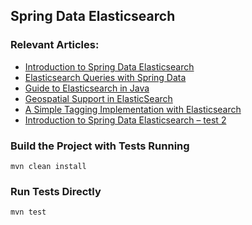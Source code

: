 ## Spring Data Elasticsearch

### Relevant Articles:
- [Introduction to Spring Data Elasticsearch](https://www.baeldung.com/spring-data-elasticsearch-tutorial)
- [Elasticsearch Queries with Spring Data](https://www.baeldung.com/spring-data-elasticsearch-queries)
- [Guide to Elasticsearch in Java](https://www.baeldung.com/elasticsearch-java)
- [Geospatial Support in ElasticSearch](https://www.baeldung.com/elasticsearch-geo-spatial)
- [A Simple Tagging Implementation with Elasticsearch](https://www.baeldung.com/elasticsearch-tagging)
- [Introduction to Spring Data Elasticsearch – test 2](https://www.baeldung.com/spring-data-elasticsearch-test-2)

### Build the Project with Tests Running
```
mvn clean install
```

### Run Tests Directly
```
mvn test
```

